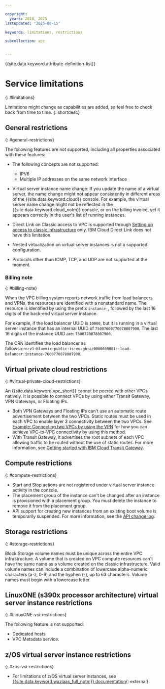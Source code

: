 ```yaml
---

copyright:
  years: 2018, 2025
lastupdated: "2025-08-15"

keywords: limitations, restrictions

subcollection: vpc


---
```


{{site.data.keyword.attribute-definition-list}}

# Service limitations
{: #limitations}

Limitations might change as capabilities are added, so feel free to check back from time to time.
{: shortdesc}

## General restrictions
{: #general-restrictions}

The following features are not supported, including all properties associated with these features:

* The following concepts are not supported:
    * IPV6
    * Multiple IP addresses on the same network interface

* Virtual server instance name change: If you update the name of a virtual server, the name change might not appear consistently in different areas of the {{site.data.keyword.cloud}} console. For example, the virtual server name change might not be reflected in the {{site.data.keyword.cloud_notm}} console, or on the billing invoice, yet it appears correctly in the user's list of running instances.

* Direct Link on Classic access to VPC is supported through [Setting up access to classic infrastructure](/docs/vpc?topic=vpc-setting-up-access-to-classic-infrastructure) only. IBM Cloud Direct Link does not have this limitation.

* Nested virtualization on virtual server instances is not a supported configuration.

* Protocols other than ICMP, TCP, and UDP are not supported at the moment.

### Billing note
{: #billing-note}

When the VPC billing system reports network traffic from load balancers and VPNs, the resources are identified with a nonstandard name. The resource is identified by using the prefix `instance-`, followed by the last 16 digits of the back-end virtual server instance.

For example, if the load balancer UUID is `10000`, but it is running in a virtual server instance that has an internal UUID of `75007600770078007900`. The last 16 digits of the instance UUID are: `7600770078007900`.

The CRN identifies the load balancer as follows:`crn:v1:bluemix:public:is:eu-gb:a/0000000001::load-balancer:instance-7600770078007900`.

## Virtual private cloud restrictions
{: #virtual-private-cloud-restrictions}

An {{site.data.keyword.vpc_short}} cannot be peered with other VPCs natively. It is possible to connect VPCs by using either Transit Gateway, VPN Gateways, or Floating IPs.

* Both VPN Gateways and Floating IPs can't use an automatic route advertisement between the two VPCs. Static routes must be used in each VPC to enable layer 3 connectivity between the two VPCs. See [Example: Connecting two VPCs by using the VPN](/docs/vpc?topic=vpc-vpn-example) for how you can achieve VPC-to-VPC connectivity by using this method.
* With Transit Gateway, it advertises the root subnets of each VPC allowing traffic to be routed without the use of static routes. For more information, see [Getting started with IBM Cloud Transit Gateway](/docs/transit-gateway?topic=transit-gateway-getting-started).

## Compute restrictions
{: #compute-restrictions}

* Start and Stop actions are not registered under virtual server instance activity in the console.
* The placement group of the instance can't be changed after an instance is provisioned with a placement group. You must delete the instance to remove it from the placement group.
* API support for creating new instances from an existing boot volume is temporarily suspended. For more information, see the [API change log](/docs/vpc?topic=vpc-api-change-log).

## Storage restrictions
{: #storage-restrictions}

Block Storage volume names must be unique across the entire VPC infrastructure. A volume that is created on VPC compute resources can't have the same name as a volume created on the classic infrastructure. Valid volume names can include a combination of lowercase alpha-numeric characters (a-z, 0-9) and the hyphen (-), up to 63 characters. Volume names must begin with a lowercase letter.

## LinuxONE (s390x processor architecture) virtual server instance restrictions
{: #LinuxONE-vsi-restrictions}

The following feature is not supported:

* Dedicated hosts
* VPC Metadata service.



## z/OS virtual server instance restrictions
{: #zos-vsi-restrictions}

* For limitations of z/OS virtual server instances, see [{{site.data.keyword.waziaas_full_notm}} documentation](https://www.ibm.com/docs/en/wazi-aas/1.1.0?topic=known-limitations){: external}.
